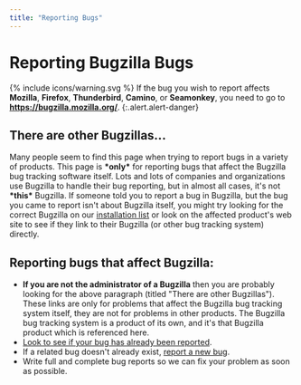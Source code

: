 ```yaml
---
title: "Reporting Bugs"
---
```


# Reporting Bugzilla Bugs

<span>{% include icons/warning.svg %} If the bug you wish to report affects
**Mozilla**, **Firefox**, **Thunderbird**, **Camino**, or **Seamonkey**,
you need to go to **<https://bugzilla.mozilla.org/>**.
{:.alert.alert-danger}

## There are other Bugzillas...

Many people seem to find this page when trying to report bugs in a
variety of products. This page is **\*only\*** for reporting bugs that
affect the Bugzilla bug tracking software itself. Lots and lots of
companies and organizations use Bugzilla to handle their bug reporting,
but in almost all cases, it's not **\*this\*** Bugzilla. If someone told
you to report a bug in Bugzilla, but the bug you came to report isn't
about Bugzilla itself, you might try looking for the correct Bugzilla on
our [installation list](/installation-list/) or look on the affected
product's web site to see if they link to their Bugzilla (or other bug
tracking system) directly.

## Reporting bugs that affect Bugzilla:

  - **If you are not the administrator of a Bugzilla** then you are
    probably looking for the above paragraph (titled "There are other
    Bugzillas"). These links are only for problems that affect the
    Bugzilla bug tracking system itself, they are not for problems in
    other products. The Bugzilla bug tracking system is a product of its
    own, and it's that Bugzilla product which is referenced here.
  - [Look to see if your bug has already been
    reported](https://bugzilla.mozilla.org/query.cgi?resolution=---&resolution=DUPLICATE&product=Bugzilla).
  - If a related bug doesn't already exist, [report a new
    bug](https://bugzilla.mozilla.org/enter_bug.cgi?product=Bugzilla).
  - Write full and complete bug reports so we can fix your problem as
    soon as possible.

